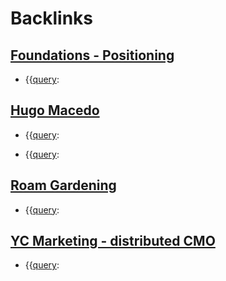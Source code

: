 
# Backlinks
## [Foundations - Positioning](<Foundations - Positioning.md>)
- {{[query](<query.md>):

## [Hugo Macedo](<Hugo Macedo.md>)
- {{[query](<query.md>):

- {{[query](<query.md>):

## [Roam Gardening](<Roam Gardening.md>)
- {{[query](<query.md>):

## [YC Marketing - distributed CMO](<YC Marketing - distributed CMO.md>)
- {{[query](<query.md>):

